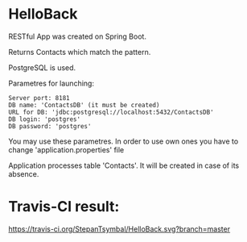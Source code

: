 # HelloBack

RESTful App was created on Spring Boot.

Returns Contacts which match the pattern.

PostgreSQL is used.

Parametres for launching:

    Server port: 8181
    DB name: 'ContactsDB' (it must be created)
    URL for DB: 'jdbc:postgresql://localhost:5432/ContactsDB'
    DB login: 'postgres'
    DB password: 'postgres'

You may use these parametres. In order to use own ones you have to change 'application.properties' file

Application processes table 'Contacts'. It will be created in case of its absence.

# Travis-CI result:
https://travis-ci.org/StepanTsymbal/HelloBack.svg?branch=master

